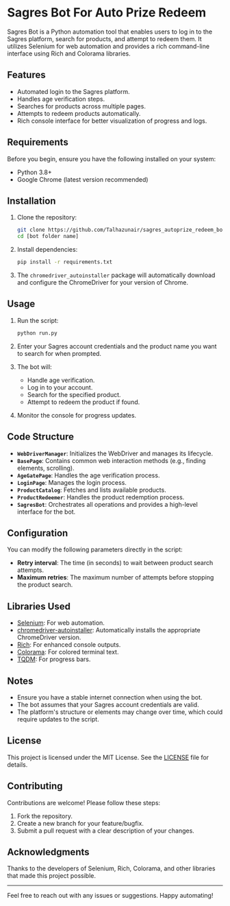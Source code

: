 # Sagres Bot For Auto Prize Redeem 

Sagres Bot is a Python automation tool that enables users to log in to the Sagres platform, search for products, and attempt to redeem them. It utilizes Selenium for web automation and provides a rich command-line interface using Rich and Colorama libraries.

## Features

- Automated login to the Sagres platform.
- Handles age verification steps.
- Searches for products across multiple pages.
- Attempts to redeem products automatically.
- Rich console interface for better visualization of progress and logs.

## Requirements

Before you begin, ensure you have the following installed on your system:

- Python 3.8+
- Google Chrome (latest version recommended)

## Installation

1. Clone the repository:
   ```bash
   git clone https://github.com/Talhazunair/sagres_autoprize_redeem_bot
   cd [bot folder name]
   ```

2. Install dependencies:
   ```bash
   pip install -r requirements.txt
   ```

3. The `chromedriver_autoinstaller` package will automatically download and configure the ChromeDriver for your version of Chrome.

## Usage

1. Run the script:
   ```bash
   python run.py
   ```

2. Enter your Sagres account credentials and the product name you want to search for when prompted.

3. The bot will:
   - Handle age verification.
   - Log in to your account.
   - Search for the specified product.
   - Attempt to redeem the product if found.

4. Monitor the console for progress updates.

## Code Structure

- **`WebDriverManager`**: Initializes the WebDriver and manages its lifecycle.
- **`BasePage`**: Contains common web interaction methods (e.g., finding elements, scrolling).
- **`AgeGatePage`**: Handles the age verification process.
- **`LoginPage`**: Manages the login process.
- **`ProductCatalog`**: Fetches and lists available products.
- **`ProductRedeemer`**: Handles the product redemption process.
- **`SagresBot`**: Orchestrates all operations and provides a high-level interface for the bot.

## Configuration

You can modify the following parameters directly in the script:

- **Retry interval**: The time (in seconds) to wait between product search attempts.
- **Maximum retries**: The maximum number of attempts before stopping the product search.

## Libraries Used

- [Selenium](https://pypi.org/project/selenium/): For web automation.
- [chromedriver-autoinstaller](https://pypi.org/project/chromedriver-autoinstaller/): Automatically installs the appropriate ChromeDriver version.
- [Rich](https://pypi.org/project/rich/): For enhanced console outputs.
- [Colorama](https://pypi.org/project/colorama/): For colored terminal text.
- [TQDM](https://pypi.org/project/tqdm/): For progress bars.

## Notes

- Ensure you have a stable internet connection when using the bot.
- The bot assumes that your Sagres account credentials are valid.
- The platform's structure or elements may change over time, which could require updates to the script.

## License

This project is licensed under the MIT License. See the [LICENSE](LICENSE) file for details.

## Contributing

Contributions are welcome! Please follow these steps:

1. Fork the repository.
2. Create a new branch for your feature/bugfix.
3. Submit a pull request with a clear description of your changes.

## Acknowledgments

Thanks to the developers of Selenium, Rich, Colorama, and other libraries that made this project possible.

---

Feel free to reach out with any issues or suggestions. Happy automating!
